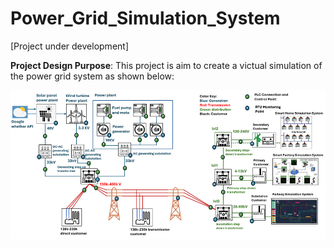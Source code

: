 # Power_Grid_Simulation_System

[Project under development]

**Project Design Purpose**:  This project is aim to create a victual simulation of the power grid system as shown below: 

![](designDoc/img/overview.png)